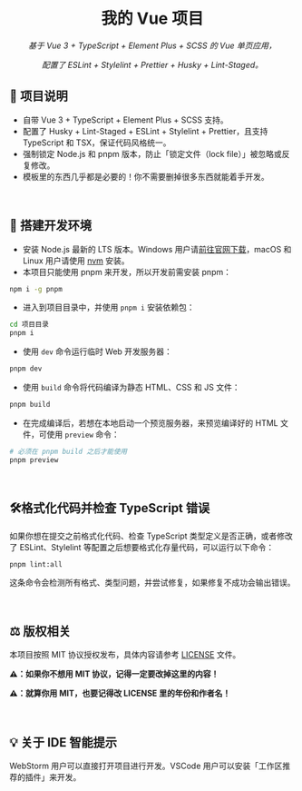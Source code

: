 <h1 align="center">
  我的 Vue 项目
</h1>
<p align="center">
  <i>基于 Vue 3 + TypeScript + Element Plus + SCSS 的 Vue 单页应用，</i>
</p>
<p align="center">
  <i>配置了 ESLint + Stylelint + Prettier + Husky + Lint-Staged。</i>
</p>

## 📖 项目说明

- 自带 Vue 3 + TypeScript + Element Plus + SCSS 支持。
- 配置了 Husky + Lint-Staged + ESLint + Stylelint + Prettier，且支持 TypeScript 和 TSX，保证代码风格统一。
- 强制锁定 Node.js 和 pnpm 版本，防止「锁定文件（lock file）」被忽略或反复修改。
- 模板里的东西几乎都是必要的！你不需要删掉很多东西就能着手开发。

<br>

## 💼 搭建开发环境

- 安装 Node.js 最新的 LTS 版本。Windows 用户请[前往官网下载](https://nodejs.org/zh-cn/download)，macOS 和 Linux 用户请使用 [nvm](https://github.com/nvm-sh/nvm) 安装。
- 本项目只能使用 pnpm 来开发，所以开发前需安装 pnpm：

```bash
npm i -g pnpm
```

- 进入到项目目录中，并使用 `pnpm i` 安装依赖包：

```bash
cd 项目目录
pnpm i
```

- 使用 `dev` 命令运行临时 Web 开发服务器：

```bash
pnpm dev
```

- 使用 `build` 命令将代码编译为静态 HTML、CSS 和 JS 文件：

```bash
pnpm build
```

- 在完成编译后，若想在本地启动一个预览服务器，来预览编译好的 HTML 文件，可使用 `preview` 命令：

```bash
# 必须在 pnpm build 之后才能使用
pnpm preview
```

<br>

## 🛠️格式化代码并检查 TypeScript 错误

如果你想在提交之前格式化代码、检查 TypeScript 类型定义是否正确，或者修改了 ESLint、Stylelint 等配置之后想要格式化存量代码，可以运行以下命令：

```shell
pnpm lint:all
```

这条命令会检测所有格式、类型问题，并尝试修复，如果修复不成功会输出错误。

<br>

## ⚖️ 版权相关

本项目按照 MIT 协议授权发布，具体内容请参考 [LICENSE](LICENSE) 文件。

**⚠️：如果你不想用 MIT 协议，记得一定要改掉这里的内容！**

**⚠️：就算你用 MIT，也要记得改 LICENSE 里的年份和作者名！**

<br>

## 💡 关于 IDE 智能提示

WebStorm 用户可以直接打开项目进行开发。VSCode 用户可以安装「工作区推荐的插件」来开发。
